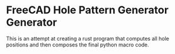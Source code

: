 # FreeCAD Hole Pattern Generator Generator

This is an attempt at creating a rust program that computes all hole positions and then composes the final python macro code. 